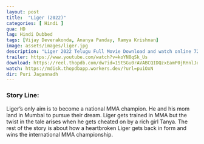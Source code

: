 ```yaml
---
layout: post
title:  "Liger (2022)"
categories: [ Hindi ]
qua: HD
lag: Hindi Dubbed
tags: [Vijay Deverakonda, Ananya Panday, Ramya Krishnan]
image: assets/images/liger.jpg
description: "Liger 2022 Telugu Full Movie Download and watch online 720p low file size 500 mb."
trailer: https://www.youtube.com/watch?v=koYN8qSk_Us
download: https://reel.thopdb.com/dw?id=1StSGu0rAVABCQIDQzxEamP0jRHnlJovV
watch: https://mdisk.thopdbapp.workers.dev/?url=puiOxN
dir: Puri Jagannadh
---
```


### Story Line:
Liger’s only aim is to become a national MMA champion. He and his mom land in Mumbai to pursue their dream. Liger gets trained in MMA but the twist in the tale arises when he gets cheated on by a rich girl Tanya. The rest of the story is about how a heartbroken Liger gets back in form and wins the international MMA championship.